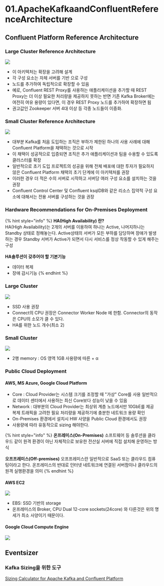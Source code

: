 # 01.ApacheKafkaandConfluentReferenceArchitecture

## Confluent Platform Reference Architecture

### Large Cluster Reference Architecture

![](<../../../../.gitbook/assets/image (20) (1).png>)

* 이 아키텍처는 확장을 고려해 설계
* 각 구성 요소는 자체 서버를 기반 으로 구성
* 노드를 추가하여 독립적으로 확장할 수 있음
* 예로, Confluent REST Proxy를 사용하는 애플리케이션을 추가할 때 REST Proxy는 더 이상 필요한 처리량을 제공하지 못하는 반면 기존 Kafka Broker에는 여전히 여유 용량이 있다면, 이 경우 REST Proxy 노드를 추가하여 확장하면 됨
* 권고값인 Zookeeper 서버 4대 이상 등 각종 노드들이 이중화.

### Small Cluster Reference Architecture

![](<../../../../.gitbook/assets/image (39) (1).png>)

* 대부분 Kafka를 처음 도입하는 조직은 부하가 제한된 하나의 사용 사례에 대해 Confluent Platform을 채택하는 것으로 시작
* 이 채택이 성공적으로 입증되면 조직은 추가 애플리케이션과 팀을 수용할 수 있도록 클러스터를 확장
* 일반적으로 초기 도입 프로젝트의 성공을 위해 전체 배포에 대한 투자가 필요하지 않은 Confluent Platform 채택의 초기 단계에 이 아키텍처를 권장
* 이러한 경우 더 적은 수의 서버로 시작하고 서버당 여러 구성 요소를 설치하는 것을 권장
* Confluent Control Center 및 Confluent ksqlDB와 같은 리소스 집약적 구성 요소에 대해서는 전용 서버를 구성하는 것을 권장

### Hardware Recommendations for On-Premises Deployment

{% hint style="info" %}
**HA(High Availability) 란?** \
&#x20;HA(High Availability)는 2개의 서버를 이용하여 하나는 Active, 나머지하나는 Standby 상태로 정해놓는다. Active상태의 서버가 모든 부하를 담당하며 장애가 발생하는 경우 Standby 서버가 Active가 되면서 다시 서비스를 정상 작동할 수 있게 해주는 구성\
\
**HA솔루션이 갖추어야 할 기본기능**

* 데이터 복제
* 장애 감시기능
{% endhint %}

### Large Cluster

![](<../../../../.gitbook/assets/image (32).png>)

* SSD 사용 권장
* Connect의 CPU 권장은 Connector Worker Node 에 한함. Connector의 동작은 CPU의 소모가 클 수 있다.
* HA를 위한 노드 개수(최소 2)

### Small Cluster

![](<../../../../.gitbook/assets/image (34).png>)

* 2행 memory : OS 영역 1GB 사용량에 따른 + α

### Public Cloud Deployment

#### AWS, MS Azure, Google Cloud Platform

* Core : Cloud Provider는 시스템 크기를 조정할 때 "가상" Core를 사용 일반적으로 데이터 센터에서 사용하는 최신 Core보다 성능이 낮을 수 있음
* Network : 대부분의 Cloud Provider는 최상위 계층 노드에서만 10GbE를 제공 복제 트래픽을 고려한 필요 처리량을 제공하기에 충분한 네트워크 용량 확인
* On-Premises 환경에서 설치시 HW 사양을 Public Cloud 환경에서도 권장
* 사용량에 따라 유동적으로 sizing 해야한다.

{% hint style="info" %}
**온프레미스(On-Premises)** 소프트웨어 등 솔루션을 클라우드 같이 원격 환경이 아닌 자체적으로 보유한 전산실 서버에 직접 설치해 운영하는 방식\
\
**오프프레미스(Off-premises)** 오프프레미스란 일반적으로 SaaS 또는 클라우드 컴퓨팅이라고 한다. 온프레미스의 반대로 인터넷 네트워크에 연결된 서버팜이나 클라우드의 원격 실행환경을 의미
{% endhint %}

#### AWS EC2

![](<../../../../.gitbook/assets/image (22) (1).png>)

* EBS: SSD 기반의 storage
* 온프레미스의 Broker, CPU Dual 12-core sockets(24core) 와 다른것은 위의 명세가 최소 사양이기 때문이다.

#### Google Cloud Compute Engine

![](<../../../../.gitbook/assets/image (15) (1).png>)

## Eventsizer

### Kafka Sizing을 위한 도구

[Sizing Calculator for Apache Kafka and Confluent Platform](https://eventsizer.io)
